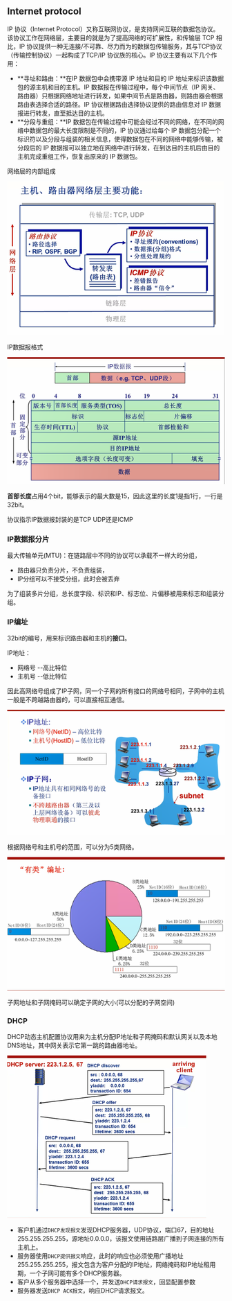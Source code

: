## Internet protocol

IP 协议（Internet Protocol）又称互联网协议，是支持网间互联的数据包协议。该协议工作在网络层，主要目的就是为了提高网络的可扩展性，和传输层 TCP 相比，IP 协议提供一种无连接/不可靠、尽力而为的数据包传输服务，其与TCP协议（传输控制协议）一起构成了TCP/IP 协议族的核心。IP 协议主要有以下几个作用：

* **寻址和路由：**在IP 数据包中会携带源 IP 地址和目的 IP 地址来标识该数据包的源主机和目的主机。IP 数据报在传输过程中，每个中间节点（IP 网关、路由器）只根据网络地址进行转发，如果中间节点是路由器，则路由器会根据路由表选择合适的路径。IP 协议根据路由选择协议提供的路由信息对 IP 数据报进行转发，直至抵达目的主机。
* **分段与重组：**IP 数据包在传输过程中可能会经过不同的网络，在不同的网络中数据包的最大长度限制是不同的，IP 协议通过给每个 IP 数据包分配一个标识符以及分段与组装的相关信息，使得数据包在不同的网络中能够传输，被分段后的 IP 数据报可以独立地在网络中进行转发，在到达目的主机后由目的主机完成重组工作，恢复出原来的 IP 数据包。

网络层的内部组成

![image.png](assets/image-20210420152101-y9u3k9k.png)

IP数据报格式

![image.png](assets/image-20210420153054-1q7kdtj.png)

**首部长度**占用4个bit，能够表示的最大数是15，因此这里的长度1是指1行，一行是32bit。

协议指示IP数据报封装的是TCP UDP还是ICMP

### IP数据报分片

最大传输单元(MTU)：在链路层中不同的协议可以承载不一样大的分组，

- 路由器只负责分片，不负责组装，
- IP分组可以不接受分组，此时会被丢弃

为了组装多片分组，总长度字段、标识和IP、标志位、片偏移被用来标志和组装分组。

### IP编址

32bit的编号，用来标识路由器和主机的**接口**。

IP地址：

- 网络号 --高比特位
- 主机号 --低比特位

因此高网络号组成了IP子网，同一个子网的所有接口的网络号相同，子网中的主机一般是不跨越路由器的，可以直接相互通信。

![image.png](assets/image-20210420163234-apsbajr.png)

根据网络号和主机号的范围，可以分为5类网络。

![image.png](assets/image-20210420165303-57772jt.png)

子网地址和子网掩码可以确定子网的大小(可以分配的子网空间)

### DHCP

DHCP动态主机配置协议用来为主机分配IP地址和子网掩码和默认网关以及本地DNS地址，其中网关表示它第一跳的路由器地址。

![image.png](assets/image-20210420220424-rwnjdg9.png)

- 客户机通过`DHCP发现报文`发现DHCP服务器，UDP协议，端口67，目的地址255.255.255.255，源地址0.0.0.0，该报文使用链路层广播到子网连接的所有主机上。
- 服务器使用`DHCP提供报文`响应，此时的响应也必须使用广播地址255.255.255.255，报文包含为客户分配的IP地址，网络掩码和IP地址租用期，一个子网可能有多个DHCP服务器。
- 客户从多个服务器中选择一个，并发送`DHCP请求报文`，回显配置参数
- 服务器发送`DHCP ACK报文`，响应DHCP请求报文。